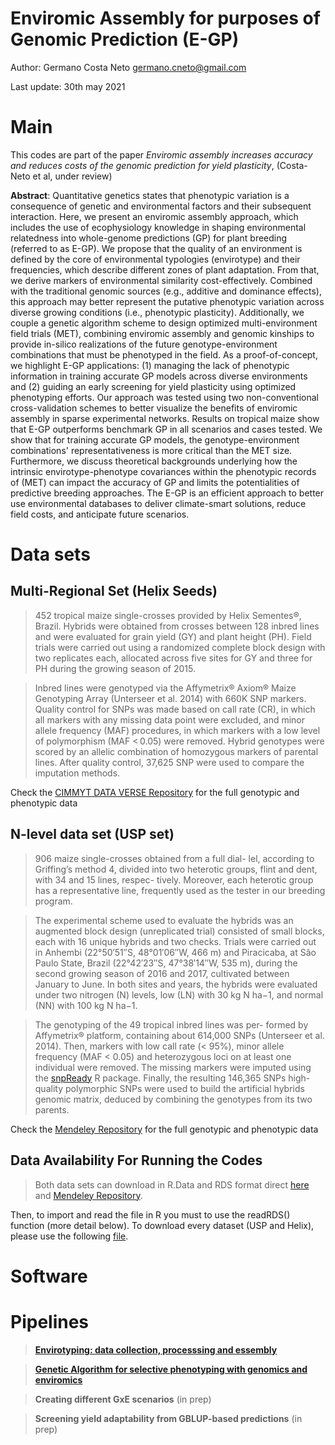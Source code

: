 # **Enviromic Assembly for purposes of Genomic Prediction (E-GP)**

Author: Germano Costa Neto <germano.cneto@gmail.com> 

Last update: 30th may 2021


# Main

This codes are part of the paper *Enviromic assembly increases accuracy and reduces costs of the genomic prediction for yield plasticity*, (Costa-Neto et al, under review)

**Abstract**: Quantitative genetics states that phenotypic variation is a consequence of genetic and environmental factors and their subsequent interaction. Here, we present an enviromic assembly approach, which includes the use of ecophysiology knowledge in shaping environmental relatedness into whole-genome predictions (GP) for plant breeding (referred to as E-GP). We propose that the quality of an environment is defined by the core of environmental typologies (envirotype) and their frequencies, which describe different zones of plant adaptation. From that, we derive markers of environmental similarity cost-effectively. Combined with the traditional genomic sources (e.g., additive and dominance effects), this approach may better represent the putative phenotypic variation across diverse growing conditions (i.e., phenotypic plasticity). Additionally, we couple a genetic algorithm scheme to design optimized multi-environment field trials (MET), combining enviromic assembly and genomic kinships to provide in-silico realizations of the future genotype-environment combinations that must be phenotyped in the field. As a proof-of-concept, we highlight E-GP applications: (1) managing the lack of phenotypic information in training accurate GP models across diverse environments and (2) guiding an early screening for yield plasticity using optimized phenotyping efforts. Our approach was tested using two non-conventional cross-validation schemes to better visualize the benefits of enviromic assembly in sparse experimental networks. Results on tropical maize show that E-GP outperforms benchmark GP in all scenarios and cases tested. We show that for training accurate GP models, the genotype-environment combinations' representativeness is more critical than the MET size. Furthermore, we discuss theoretical backgrounds underlying how the intrinsic envirotype-phenotype covariances within the phenotypic records of (MET) can impact the accuracy of GP and limits the potentialities of predictive breeding approaches. The E-GP is an efficient approach to better use environmental databases to deliver climate-smart solutions, reduce field costs, and anticipate future scenarios. 

# Data sets

## Multi-Regional Set (Helix Seeds)

> 452 tropical maize single-crosses provided by Helix Sementes®, Brazil. Hybrids were obtained from crosses between 128 inbred lines and were evaluated for grain yield (GY) and plant height (PH). Field trials were carried out using a randomized complete block design with two replicates each, allocated across five sites for GY and three for PH during the growing season of 2015.

> Inbred lines were genotyped via the Affymetrix® Axiom® Maize Genotyping Array (Unterseer et al. 2014) with 660K SNP markers. Quality control for SNPs was made based on call rate (CR), in which all markers with any missing data point were excluded, and minor allele frequency (MAF) procedures, in which markers with a low level of polymorphism (MAF < 0.05) were removed. Hybrid genotypes were scored by an allelic combination of homozygous markers of parental lines. After quality control, 37,625 SNP were used to compare the imputation methods.

Check the [CIMMYT DATA VERSE Repository](https://data.cimmyt.org/dataset.xhtml?persistentId=hdl:11529/10887) for the full genotypic and phenotypic data


<div id="p2.2" />

## N-level data set (USP set)

> 906 maize single-crosses obtained from a full dial- lel, according to Griffing’s method 4, divided into two heterotic groups, flint and dent, with 34 and 15 lines, respec- tively. Moreover, each heterotic group has a representative line, frequently used as the tester in our breeding program.

> The experimental scheme used to evaluate the hybrids was an augmented block design (unreplicated trial) consisted of small blocks, each with 16 unique hybrids and two checks. Trials were carried out in Anhembi (22°50′51′′S, 48°01′06′′W, 466 m) and Piracicaba, at São Paulo State, Brazil (22°42′23′′S, 47°38′14′′W, 535 m), during the second growing season of 2016 and 2017, cultivated between January to June. In both sites and years, the hybrids were evaluated under two nitrogen (N) levels, low (LN) with 30 kg N ha−1, and normal (NN) with 100 kg N ha−1.

> The genotyping of the 49 tropical inbred lines was per- formed by Affymetrix® platform, containing about 614,000 SNPs (Unterseer et al. 2014). Then, markers with low call rate (< 95%), minor allele frequency (MAF < 0.05) and heterozygous loci on at least one individual were removed. The missing markers were imputed using the [snpReady](https://github.com/italo-granato/snpReady) R package. Finally, the resulting 146,365 SNPs high-quality polymorphic SNPs were used to build the artificial hybrids genomic matrix, deduced by combining the genotypes from its two parents.

Check the [Mendeley Repository](https://data.mendeley.com/datasets/tpcw383fkm/3) for the full genotypic and phenotypic data

## Data Availability For Running the Codes

> Both data sets can download in R.Data and RDS format direct [here](https://github.com/gcostaneto/KernelMethods/tree/master/Heredity%20Data%20Set) and [Mendeley Repository](https://data.mendeley.com/datasets/cxkzb8mr8b/1).
  
Then, to import and read the file in R you must to use the readRDS() function (more detail below). To download every dataset (USP and Helix), please use the following [file](https://github.com/gcostaneto/KernelMethods/blob/master/Heredity%20Data%20Set/Full%20Data.zip).

# Software

# Pipelines

> **[Envirotyping: data collection, processsing and essembly](https://github.com/gcostaneto/EGP/blob/main/Envirotyping.md)**

> **[Genetic Algorithm for selective phenotyping with genomics and enviromics](https://github.com/gcostaneto/EGP/blob/main/Selective%20Phenotyping.md)**

> **Creating different GxE scenarios** (in prep)

> **Screening yield adaptability from GBLUP-based predictions** (in prep)


